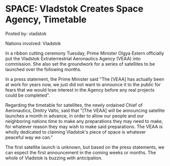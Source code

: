 # SPACE: Vladstok Creates Space Agency, Timetable

Posted by: vladstok

Nations involved: Vladstok

In a ribbon cutting ceremony Tuesday, Prime Minister Olgya Estern officially put the Vladstok Extraterrestrial Aeronautics Agency (VEAA) into commission. She also set the groundwork for a series of satellites to be launched over the following months.

In a press statement, the Prime Minister said "The [VEAA] has actually been at work for years now, we just did not want to announce it to the public for fears that we would lose interest in the Agency before any real projects could be completed".

Regarding the timetable for satellites, the newly ordained Chief of Aeronautics, Dmitry Valto, said that "[The VEAA] will be announcing satellite launches a month in advance, in order to allow our people and our neighboring nations time to make any preparations they may need to make, for whatever reason they may wish to make said preparations. The VEAA is wholly dedicated to claiming Vladstok's piece of space is whatever peaceful way we can." 

The first satellite launch is unknown, but based on the press statements, we can expect the first announcement in the coming weeks or months. The whole of Vladstok is buzzing with anticipation.